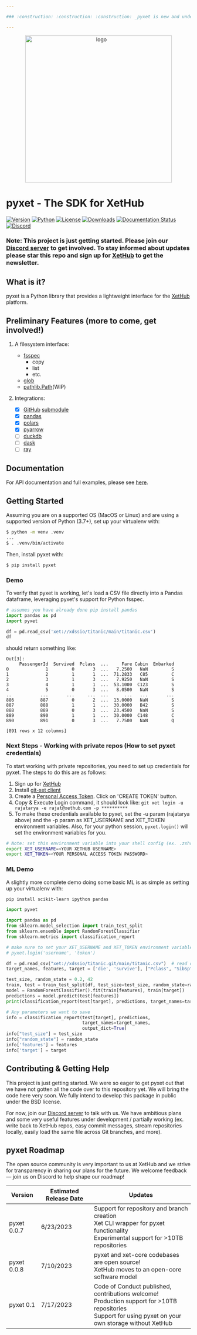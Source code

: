 ```yaml
---

### :construction: :construction: :construction: _pyxet is new and under active development. See details below._ :construction: :construction: :construction:

---
```


<p align="center">
   <img src="https://github.com/xetdata/pyxet/blob/0c7608c97f6a2a0cb2c83dd38fb717913c4d7522/docs/images/logo.png" alt="logo" width="400" />
</p>


# pyxet - The SDK for XetHub

[![Version](https://img.shields.io/pypi/v/pyxet.svg?style=flat)](https://pypi.python.org/pypi/pyxet/)
[![Python](https://img.shields.io/pypi/pyversions/pyxet.svg?style=flat)](https://pypi.python.org/pypi/pyxet/)
[![License](https://img.shields.io/github/license/xetdata/pyxet?style=flat)](https://github.com/xetdata/pyxet/blob/main/LICENSE)
[![Downloads](https://img.shields.io/pypi/dm/pyxet?style=flat)](https://pypi.python.org/pypi/pyxet/)
[![Documentation Status](https://readthedocs.org/projects/pyxet/badge/?version=latest)](https://pyxet.readthedocs.io/en/latest/?badge=latest)
[![Discord](https://img.shields.io/discord/1100889165777862807)](https://discord.gg/KCzmjDaDdC)

### Note: This project is just getting started. Please join our [Discord server](https://discord.gg/KCzmjDaDdC) to get involved. To stay informed about updates please star this repo and sign up for [XetHub](https://xethub.com/user/sign_up) to get the newsletter.

## What is it?

pyxet is a Python library that provides a lightweight interface for the [XetHub](https://xethub.com/) platform.

## Preliminary Features (more to come, get involved!)

1. A filesystem interface:
    * [fsspec](https://filesystem-spec.readthedocs.io)
        * copy
        * list
        * etc.
    * [glob](https://docs.python.org/3/library/glob.html)
    * [pathlib.Path](https://docs.python.org/3/library/pathlib.html)(WIP)

2. Integrations:
    - [x] [GitHub](https://github.com) [submodule](https://git-scm.com/book/en/v2/Git-Tools-Submodules)
    - [x] [pandas](https://pandas.pydata.org)
    - [x] [polars](https://pola-rs.github.io/polars-book/)
    - [x] [pyarrow](https://arrow.apache.org/docs/python/)
    - [ ] [duckdb](https://duckdb.org/)
    - [ ] [dask](https://dask.org/)
    - [ ] [ray](https://ray.io/)

## Documentation
For API documentation and full examples, please see [here](https://pyxet.readthedocs.io/en/latest/).

## Getting Started
Assuming you are on a supported OS (MacOS or Linux) and are using a supported version of Python (3.7+), set up your virtualenv with:

```sh
$ python -m venv .venv
...
$ . .venv/bin/activate
```

Then, install pyxet with:

```sh
$ pip install pyxet
```

### Demo
To verify that pyxet is working, let's load a CSV file directly into a Pandas dataframe, leveraging pyxet's support for Python fsspec.

```python
# assumes you have already done pip install pandas
import pandas as pd
import pyxet

df = pd.read_csv('xet://xdssio/titanic/main/titanic.csv')
df
```

should return something like:

```
Out[3]:
     PassengerId  Survived  Pclass  ...     Fare Cabin  Embarked
0              1         0       3  ...   7.2500   NaN         S
1              2         1       1  ...  71.2833   C85         C
2              3         1       3  ...   7.9250   NaN         S
3              4         1       1  ...  53.1000  C123         S
4              5         0       3  ...   8.0500   NaN         S
..           ...       ...     ...  ...      ...   ...       ...
886          887         0       2  ...  13.0000   NaN         S
887          888         1       1  ...  30.0000   B42         S
888          889         0       3  ...  23.4500   NaN         S
889          890         1       1  ...  30.0000  C148         C
890          891         0       3  ...   7.7500   NaN         Q

[891 rows x 12 columns]
```

### Next Steps - Working with private repos (How to set pyxet credentials)
To start working with private repositories, you need to set up credentials for pyxet. The steps to do this are as follows:

1. Sign up for [XetHub](https://xethub.com/user/sign_up)
2. Install [git-xet client](https://xethub.com/explore/install)
3. Create a [Personal Access Token](https://xethub.com/explore/install). Click on 'CREATE TOKEN' button.
4. Copy & Execute Login command, it should look like: `git xet login -u rajatarya -e rajat@xethub.com -p **********`
5. To make these credentials available to pyxet, set the -u param (rajatarya above) and the -p param as XET_USERNAME and XET_TOKEN environment variables. Also, for your python session, `pyxet.login()` will set the environment variables for you.

```sh
# Note: set this environment variable into your shell config (ex. .zshrc) so not lost.
export XET_USERNAME=<YOUR XETHUB USERNAME>
export XET_TOKEN=<YOUR PERSONAL ACCESS TOKEN PASSWORD>
```

### ML Demo

A slightly more complete demo doing some basic ML is as simple as setting up your virtualenv with:

```sh
pip install scikit-learn ipython pandas
```
```python
import pyxet

import pandas as pd
from sklearn.model_selection import train_test_split
from sklearn.ensemble import RandomForestClassifier
from sklearn.metrics import classification_report

# make sure to set your XET_USERNAME and XET_TOKEN environment variables, or run:
# pyxet.login('username', 'token')

df = pd.read_csv("xet://xdssio/titanic.git/main/titanic.csv")  # read data from XetHub
target_names, features, target = ['die', 'survive'], ["Pclass", "SibSp", "Parch"], "Survived"

test_size, random_state = 0.2, 42
train, test = train_test_split(df, test_size=test_size, random_state=random_state)
model = RandomForestClassifier().fit(train[features], train[target])
predictions = model.predict(test[features])
print(classification_report(test[target], predictions, target_names=target_names))

# Any parameters we want to save
info = classification_report(test[target], predictions,
                             target_names=target_names,
                             output_dict=True)
info["test_size"] = test_size
info["random_state"] = random_state
info['features'] = features
info['target'] = target
```

## Contributing & Getting Help
This project is just getting started. We were so eager to get pyxet out that we have not gotten all the code over to this repository yet. We will bring the code here very soon. We fully intend to develop this package in public under the BSD license. 

For now, join our [Discord server](https://discord.gg/KCzmjDaDdC) to talk with us. We have ambitious plans and some very useful features under development / partially working (ex. write back to XetHub repos, easy commit messages, stream repositories locally, easily load the same file across Git branches, and more).

## pyxet Roadmap
The open source community is very important to us at XetHub and we strive for transparency in sharing our plans for the future. We welcome feedback — join us on Discord to help shape our roadmap!

| Version     | Estimated Release Date | Updates|
| ------------|------------------------|--------|
| pyxet 0.0.7 |	6/23/2023              | Support for repository and branch creation <br/>Xet CLI wrapper for pyxet functionality <br/> Experimental support for >10TB repositories |
| pyxet 0.0.8 | 7/10/2023	           | pyxet and xet-core codebases are open source!  <br/>XetHub moves to an open-core software model |
| pyxet 0.1   | 7/17/2023              | Code of Conduct published, contributions welcome!  <br/>Production support for >10TB repositories <br/> Support for using pyxet on your own storage without XetHub |
